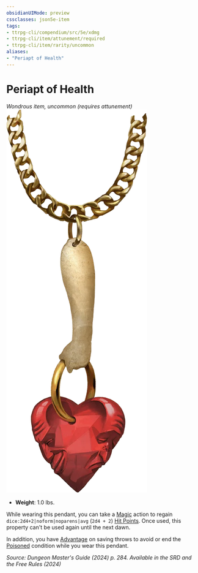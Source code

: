 ```yaml
---
obsidianUIMode: preview
cssclasses: json5e-item
tags:
- ttrpg-cli/compendium/src/5e/xdmg
- ttrpg-cli/item/attunement/required
- ttrpg-cli/item/rarity/uncommon
aliases: 
- "Periapt of Health"
---
```

# Periapt of Health
*Wondrous item, uncommon (requires attunement)*  
![](Інструменти%20ДМ/CLI/items/img/periapt-of-health.webp#right)

- **Weight**: 1.0 lbs.

While wearing this pendant, you can take a [Magic](Інструменти%20ДМ/CLI/rules/actions.md#Magic) action to regain `dice:2d4+2|noform|noparens|avg` (`2d4 + 2`) [Hit Points](Інструменти%20ДМ/CLI/rules/variant-rules/hit-points-xphb.md). Once used, this property can't be used again until the next dawn.

In addition, you have [Advantage](Інструменти%20ДМ/CLI/rules/variant-rules/advantage-xphb.md) on saving throws to avoid or end the [Poisoned](Інструменти%20ДМ/CLI/rules/conditions.md#Poisoned) condition while you wear this pendant.

*Source: Dungeon Master's Guide (2024) p. 284. Available in the <span title='Systems Reference Document (5.2)'>SRD</span> and the Free Rules (2024)*
